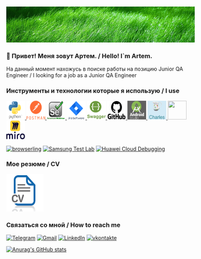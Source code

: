 [![Header](https://github.com/ArtemNovosel/ArtemNovosel/blob/master/assets/bug.jpg)](https://github.com/ArtemNovosel)

### 👋 Привет! Меня зовут Артем. / Hello! I`m Artem.

На данный момент нахожусь в поиске работы на позицию Junior QA Engineer / I looking for a job as a Junior QA Engineer 

### Инструменты и технологии которые я использую / I use

<a href="https://www.python.org/" target="_blank">
<img src="https://github.com/ArtemNovosel/ArtemNovosel/blob/master/logo/python.png" alt="Python" width="50" height="50" />
</a>
<a href="https://www.postman.com/" >
<img src="https://github.com/ArtemNovosel/ArtemNovosel/blob/master/logo/postman_full-life-cycle-api-management_1633960356020.png" alt="Postman" width="50" height="50" />
</a>
<a href="https://selenium-python.readthedocs.io/api.html" >
<img src="https://github.com/ArtemNovosel/ArtemNovosel/blob/master/logo/selenium.png" width="50" height="50" />
</a>
<a href="https://www.atlassian.com/software/jira">
<img src="https://github.com/ArtemNovosel/ArtemNovosel/blob/master/logo/jira.png" alt="Jira" width="50" height="50" />
</a>
<a href="https://swagger.io/" >
<img src="https://github.com/ArtemNovosel/ArtemNovosel/blob/master/logo/swagger-icon.png" alt="Swagger" width="50" height="50" />
</a>
<a href="https://github.com/" >
<img src="https://github.com/ArtemNovosel/ArtemNovosel/blob/master/logo/GitHub-logo.png" alt="Python" width="50" height="50" />
</a>
<a href="https://developer.android.com/studio" >
<img src="https://github.com/ArtemNovosel/ArtemNovosel/blob/master/logo/AndroidStudio.jpg" width="50" height="50" />
</a>
<a href="https://www.charlesproxy.com/">
<img src="https://github.com/ArtemNovosel/ArtemNovosel/blob/master/logo/charles.png" width="50" height="50" />
</a>
<a href="https://www.figma.com/" >
<img src="https://github.com/ArtemNovosel/ArtemNovosel/blob/master/logo/figma.png" width="50" height="50" />
</a>
<a href="https://miro.com">
<img src="https://github.com/ArtemNovosel/ArtemNovosel/blob/master/logo/miro.png" width="50" height="50" />
</a>

[![browserling](https://img.shields.io/badge/-browserling-011d2f?style=for-the-badge)](https://www.browserling.com/)
[![Samsung Test Lab](https://img.shields.io/badge/-Samsung_Test_Lab-011d2f?style=for-the-badge)](https://developer.samsung.com/remote-test-lab)
[![Huawei Cloud Debugging](https://img.shields.io/badge/-Huawei_Cloud_Debugging-011d2f?style=for-the-badge&logo=Huawei&logoColor=da2643)](https://id7.cloud.huawei.com/CAS/portal/loginAuth.html?reqClientType=89&loginChannel=89000000&countryCode=pl&loginUrl=https%3A%2F%2Fid7.cloud.huawei.com%3A443%2FCAS%2Fportal%2FloginAuth.html&lang=en-us&themeName=red&clientID=6099200&service=https%3A%2F%2Foauth-login7.cloud.huawei.com%2Foauth2%2Fv2%2Flogin%3Faccess_type%3Doffline%26client_id%3D6099200%26display%3Dpage%26flowID%3D391bffed-3567-4d47-ae43-23f669eceb5f%26h%3D1635242698.4720%26lang%3Den-us%26redirect_uri%3Dhttps%253A%252F%252Fdeveloper.huawei.com%252Fconsumer%252Fen%252Fservice%252Fjosp%252Fagc%252FhandleAllianceLogin.html%26response_type%3Dcode%26scope%3Dopenid%2Bhttps%253A%252F%252Fwww.huawei.com%252Fauth%252Faccount%252Fcountry%2Bhttps%253A%252F%252Fwww.huawei.com%252Fauth%252Faccount%252Fbase.profile%26state%3D7163752%26v%3De062d5b1451df703e046e3acd87b3547b57ab2e3ba8cc3cbdb8468791b5b5474&validated=true)

### Мое резюме / CV

<a href="https://drive.google.com/file/d/1T9ZQApVbc6MOlV5EF1sxhkd_qqoayLHL/view?usp=sharing">
<img src="https://github.com/ArtemNovosel/ArtemNovosel/blob/master/logo/unnamed.png" alt="Charles" width="100" height="100" />
</a>

### Связаться со мной / How to reach me

[![Telegram](https://img.shields.io/badge/-Telegram-011d2f?style=for-the-badge&logo=telegram&logoColor=27A0D9)](https://t.me/arteimn)
[![Gmail](https://img.shields.io/badge/-Gmail-011d2f?style=for-the-badge&logo=gmail&logoColor=ea4537)](mailto:intqap@gmail.com)
[![LinkedIn](https://img.shields.io/badge/-LinkedIn-011d2f?style=for-the-badge&logo=LinkedIn&logoColor=007BB6)](https://www.linkedin.com/in/artem-novoselov-6a9806262/)
[![vkontakte](https://img.shields.io/badge/-vkontakte-011d2f?style=for-the-badge&logo=Vk&logoColor=4F7DB3)](https://vk.com/arteimn)

[![Anurag's GitHub stats](https://github-readme-stats.vercel.app/api?username=ArtemNovosel&show_icons=true)](https://github.com/anuraghazra/github-readme-stats)